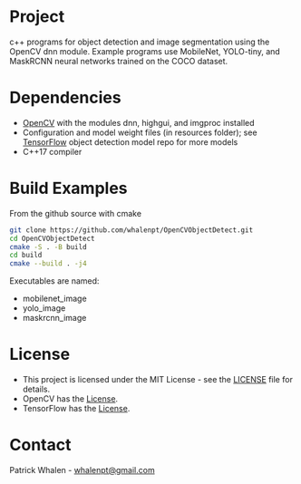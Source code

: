 # Project #

c++ programs for object detection and image segmentation using the
OpenCV dnn module. Example programs use MobileNet, YOLO-tiny, and MaskRCNN neural networks
trained on the COCO dataset.

# Dependencies #

- [OpenCV](https://opencv.org) with the modules dnn, highgui, and imgproc installed
- Configuration and model weight files (in resources folder); see [TensorFlow](https://github.com/tensorflow/models/tree/master/research/object_detection) object detection model repo for more models
- C++17 compiler

# Build Examples #
From the github source with cmake
```bash
git clone https://github.com/whalenpt/OpenCVObjectDetect.git
cd OpenCVObjectDetect
cmake -S . -B build
cd build
cmake --build . -j4
```
Executables are named:
- mobilenet_image
- yolo_image
- maskrcnn_image

# License #
- This project is licensed under the MIT License - see the [LICENSE](./LICENSE.txt) file for details.
- OpenCV has the [License](https://github.com/opencv/opencv/blob/master/LICENSE). 
- TensorFlow has the [License](//github.com/tensorflow/models/blob/master/LICENSE).

# Contact # 
Patrick Whalen - whalenpt@gmail.com

